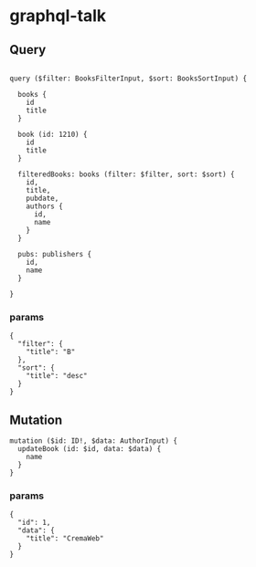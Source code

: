 # graphql-talk

## Query

```gql

query ($filter: BooksFilterInput, $sort: BooksSortInput) {

  books {
    id
    title
  }

  book (id: 1210) {
    id
    title
  }

  filteredBooks: books (filter: $filter, sort: $sort) {
    id,
    title,
    pubdate,
    authors {
      id,
      name
    }
  }

  pubs: publishers {
  	id,
    name
  }

}

```

### params
```
{
  "filter": {
    "title": "B"
  },
  "sort": {
    "title": "desc"
  }
}
```

## Mutation
```gql
mutation ($id: ID!, $data: AuthorInput) {
  updateBook (id: $id, data: $data) {
    name
  }
}
```

### params
```
{
  "id": 1,
  "data": {
    "title": "CremaWeb"
  }
}
```